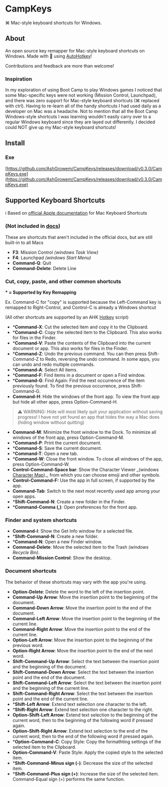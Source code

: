 # CampKeys

⌘ Mac-style keyboard shortcuts for Windows.

## About

An open source key remapper for Mac-style keyboard shortcuts on Windows. Made with :purple_heart: using [AutoHotkey](https://www.autohotkey.com/)!

Contributions and feedback are more than welcome!

### Inspiration

In my exploration of using Boot Camp to play Windows games I noticed that some Mac-specific keys were not working (Mission Control, Launchpad), and there was zero support for Mac-style keyboard shortcuts (⌘ replaced with ctrl). Having to re-learn all of the handy shortcuts I had used daily as a developer on Mac was a headache. Not to mention that all the Boot Camp Windows-style shortcuts I was learning wouldn't easily carry over to a regular Windows keyboard since they are layed out differently. I decided could NOT give up my Mac-style keyboard shortcuts!

## Install

### Exe
[https://github.com/AshGrowem/CampKeys/releases/download/v0.3.0/CampKeys.exe](https://github.com/AshGrowem/CampKeys/releases/download/v0.3.0/CampKeys.exe)

## Supported Keyboard Shortcuts

:information_source: Based on [official Apple documentation](https://support.apple.com/en-us/HT201236) for Mac Keyboard Shortcuts

### (Not included in [docs](https://support.apple.com/en-us/HT201236))

These are shortcuts that aren't included in the official docs, but are still built-in to all Macs

- **F3**: Mission Control _(windows Task View)_
- **F4**: Launchpad _(windows Start Menu)_
- **Command-Q**: Quit
- **Command-Delete**: Delete Line

### Cut, copy, paste, and other common shortcuts

**\* = Supported by Key Remapping**

Ex. Command-C for "copy" is supported because the Left-Command key is remapped to Right-Control, and Control-C is already a Windows shortcut

(All other shortcuts are supported by an AHK [Hotkey](https://www.autohotkey.com/docs/Hotkeys.htm) script)

- \***Command-X**: Cut the selected item and copy it to the Clipboard.
- \***Command-C**: Copy the selected item to the Clipboard. This also works for files in the Finder.
- \***Command-V**: Paste the contents of the Clipboard into the current document or app. This also works for files in the Finder.
- \***Command-Z**: Undo the previous command. You can then press Shift-Command-Z to Redo, reversing the undo command. In some apps, you can undo and redo multiple commands.
- \***Command-A**: Select All items.
- \***Command-F**: Find items in a document or open a Find window.
- \***Command-G**: Find Again: Find the next occurrence of the item previously found. To find the previous occurrence, press Shift-Command-G.
- **Command-H**: Hide the windows of the front app. To view the front app but hide all other apps, press Option-Command-H.
> ⚠️ WARNING: Hide will most likely quit your application without saving progress! I have not yet found an app that hides the way a Mac does (hiding window without quitting)
- **Command-M**: Minimize the front window to the Dock. To minimize all windows of the front app, press Option-Command-M.
- \***Command-P**: Print the current document.
- \***Command-S**: Save the current document.
- \***Command-T**: Open a new tab.
- \***Command-W**: Close the front window. To close all windows of the app, press Option-Command-W.
- **Control-Command-Space bar**: Show the Character Viewer _(windows [Character Map](https://en.wikipedia.org/wiki/Character_Map_(Windows)))\_, from which you can choose emoji and other symbols.
- **Control-Command-F:** Use the app in full screen, if supported by the app.
- **Command-Tab**: Switch to the next most recently used app among your open apps.
- \***Shift-Command-N**: Create a new folder in the Finder.
- \***Command-Comma (,)**: Open preferences for the front app.

### Finder and system shortcuts

- **Command-I**: Show the Get Info window for a selected file.
- \***Shift-Command-N**: Create a new folder.
- \***Command-N**: Open a new Finder window.
- **Command-Delete**: Move the selected item to the Trash _(windows Recycle Bin)_.
- **Command-Mission Control**: Show the desktop.

### Document shortcuts

The behavior of these shortcuts may vary with the app you're using.

- **Option-Delete**: Delete the word to the left of the insertion point.
- **Command-Up Arrow**: Move the insertion point to the beginning of the document.
- **Command-Down Arrow**: Move the insertion point to the end of the document.
- **Command-Left Arrow**: Move the insertion point to the beginning of the current line.
- **Command-Right Arrow**: Move the insertion point to the end of the current line.
- **Option-Left Arrow**: Move the insertion point to the beginning of the previous word.
- **Option-Right Arrow**: Move the insertion point to the end of the next word.
- **Shift-Command-Up Arrow**: Select the text between the insertion point and the beginning of the document.
- **Shift-Command-Down Arrow**: Select the text between the insertion point and the end of the document.
- **Shift-Command-Left Arrow**: Select the text between the insertion point and the beginning of the current line.
- **Shift-Command-Right Arrow**: Select the text between the insertion point and the end of the current line.
- \***Shift-Left Arrow**: Extend text selection one character to the left.
- \***Shift-Right Arrow**: Extend text selection one character to the right.
- **Option-Shift-Left Arrow**: Extend text selection to the beginning of the current word, then to the beginning of the following word if pressed again.
- **Option-Shift-Right Arrow**: Extend text selection to the end of the current word, then to the end of the following word if pressed again.
- \***Option-Command-C**: Copy Style: Copy the formathting settings of the selected item to the Clipboard.
- **Option-Command-V**: Paste Style: Apply the copied style to the selected item.
- \***Shift-Command-Minus sign (-)**: Decrease the size of the selected item.
- \***Shift-Command-Plus sign (+)**: Increase the size of the selected item. Command-Equal sign (=) performs the same function.

<!-- ## Extras

In addition to the basic Mac keyboard shortcuts, CampKeys also includes support for the following: -->

<!-- ### Custom Keyboard Shortcuts

Easily create secondary combinations for Mac keyboard shortcuts or even create your very own shortcuts and remappings using a built-in list of common Windows commands and keys. -->
